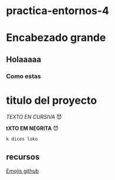 # practica-entornos-4
# Encabezado grande

## Holaaaaa

### Como estas

# titulo del proyecto
_TEXTO EN CURSIVA_ 😈

**tXTO  EM NEGRITA** 😈

```
k dices loko

```
## recursos
[Emojis github](https://gist.github.com/rxaviers/7360908)


